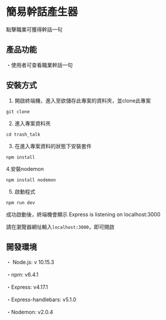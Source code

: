 # 簡易幹話產生器 
點擊職業可獲得幹話一句

## 產品功能 
・使用者可查看職業幹話一句

## 安裝方式 
1. 開啟終端機，進入至欲儲存此專案的資料夾，並clone此專案

`git clone `

2. 進入專案資料夾

`cd trash_talk `

3. 在進入專案資料的狀態下安裝套件

`npm install`

4.安裝nodemon

`npm install nodemon`

5. 啟動程式

`npm run dev`

成功啟動後，終端機會顯示 Express is listening on localhost:3000

請在瀏覽器網址輸入` localhost:3000 `，即可開啟


## 開發環境
・ Node.js: v 10.15.3

・npm: v6.4.1

・Express: v4.17.1

・Express-handlebars: v5.1.0

・Nodemon: v2.0.4

